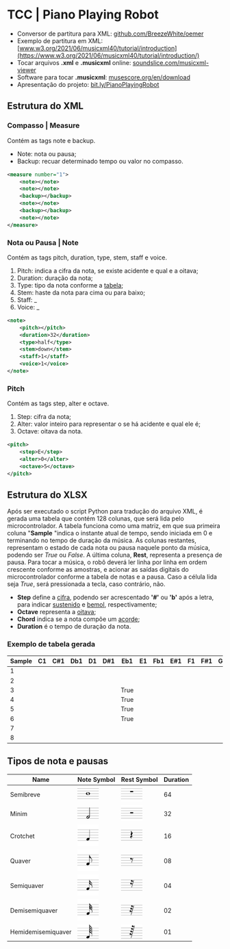 # TCC | Piano Playing Robot

- Conversor de partitura para XML: [github.com/BreezeWhite/oemer](https://github.com/BreezeWhite/oemer)
- Exemplo de partitura em XML: [www.w3.org/2021/06/musicxml40/tutorial/introduction](https://www.w3.org/2021/06/musicxml40/tutorial/introduction/)
- Tocar arquivos **.xml** e **.musicxml** online: [soundslice.com/musicxml-viewer](https://www.soundslice.com/musicxml-viewer/)
- Software para tocar **.musicxml**: [musescore.org/en/download](https://musescore.org/en/download)
- Apresentação do projeto: [bit.ly/PianoPlayingRobot](https://bit.ly/PianoPlayingRobot)

## Estrutura do **XML**

### Compasso | Measure
Contém as tags note e backup.
- Note: nota ou pausa;
- Backup: recuar determinado tempo ou valor no compasso.
``` xml
<measure number="1">
    <note></note>
    <note></note>
    <backup></backup>
    <note></note>
    <backup></backup>
    <note></note>
</measure>
```

### Nota ou Pausa | Note
Contém as tags pitch, duration, type, stem, staff e voice.
1. Pitch: indica a cifra da nota, se existe acidente e qual e a oitava;
2. Duration: duração da nota;
3. Type: tipo da nota conforme a [tabela](https://github.com/gilsonmuniz/tcc_piano_playing_robot#tipos-de-nota-e-pausas);
4. Stem: haste da nota para cima ou para baixo;
5. Staff: _
6. Voice: _
``` xml
<note>
    <pitch></pitch>
    <duration>32</duration>
    <type>half</type>
    <stem>down</stem>
    <staff>1</staff>
    <voice>1</voice>
</note>
```

### Pitch
Contém as tags step, alter e octave.
1. Step: cifra da nota;
2. Alter: valor inteiro para representar o se há acidente e qual ele é;
3. Octave: oitava da nota.
``` xml
<pitch>
    <step>E</step>
    <alter>0</alter>
    <octave>5</octave>
</pitch>
```

## Estrutura do **XLSX**
Após ser executado o script Python para tradução do arquivo XML, é gerada uma tabela que contém 128 colunas, que será lida pelo microcontrolador.
A tabela funciona como uma matriz, em que sua primeira coluna "**Sample** "indica o instante atual de tempo, sendo iniciada em 0 e terminando no tempo de duração da música. As colunas restantes, representam o estado de cada nota ou pausa naquele ponto da música, podendo ser _True_ ou _False_. A última coluna, **Rest**, representa a presença de pausa.
Para tocar a música, o robô deverá ler linha por linha em ordem crescente conforme as amostras, e acionar as saídas digitais do microcontrolador conforme a tabela de notas e a pausa. Caso a célula lida seja _True_, será pressionada a tecla, caso contrário, não.

- **Step** define a [cifra](https://pt.wikipedia.org/wiki/Cifra_(música)), podendo ser acrescentado **'#'** ou **'b'** após a letra, para indicar [sustenido](https://pt.wikipedia.org/wiki/Sustenido) e [bemol](https://pt.wikipedia.org/wiki/Bemol), respectivamente;
- **Octave** representa a [oitava](https://pt.wikipedia.org/wiki/Oitava);
- **Chord** indica se a nota compõe um [acorde](https://pt.wikipedia.org/wiki/Acorde);
- **Duration** é o tempo de duração da nota.

### Exemplo de tabela gerada

| Sample | C1 | C#1 | Db1 | D1 | D#1 | Eb1  | E1 | Fb1 | E#1 | F1 | F#1 | Gb1 | G1 | G#1  | Ab1 | A1 | A#1 | Bb1 | B1 | Cb1 | B#1 | C2 | C#2 | Db2 | D2 | D#2 | Eb2  | E2 | Fb2 | E#2 | F2 | F#2 | Gb2 | G2 | G#2  | Ab2 | A2 | A#2 | Bb2 | B2 | Cb2 | B#2 | C3 | C#3 | Db3 | D3 | D#3 | Eb3  | E3 | Fb3 | E#3 | F3 | F#3 | Gb3 | G3 | G#3  | Ab3 | A3 | A#3 | Bb3 | B3 | Cb3 | B#3 | C4 | C#4 | Db4 | D4 | D#4 | Eb4  | E4 | Fb4 | E#4 | F4 | F#4 | Gb4 | G4 | G#4  | Ab4 | A4 | A#4 | Bb4 | B4 | Cb4 | B#4 | C5 | C#5 | Db5 | D5 | D#5 | Eb5  | E5 | Fb5 | E#5 | F5 | F#5 | Gb5 | G5 | G#5  | Ab5 | A5 | A#5 | Bb5 | B5 | Cb5 | B#5 | C6 | C#6 | Db6 | D6 | D#6 | Eb6  | E6 | Fb6 | E#6 | F6 | F#6 | Gb6 | G6 | G#6  | Ab6 | A6 | A#6 | Bb6 | B6 | Cb6 | B#6 | Rest |
|--------|----|-----|-----|----|-----|------|----|-----|-----|----|-----|-----|----|------|-----|----|-----|-----|----|-----|-----|----|-----|-----|----|-----|------|----|-----|-----|----|-----|-----|----|------|-----|----|-----|-----|----|-----|-----|----|-----|-----|----|-----|------|----|-----|-----|----|-----|-----|----|------|-----|----|-----|-----|----|-----|-----|----|-----|-----|----|-----|------|----|-----|-----|----|-----|-----|----|------|-----|----|-----|-----|----|-----|-----|----|-----|-----|----|-----|------|----|-----|-----|----|-----|-----|----|------|-----|----|-----|-----|----|-----|-----|----|-----|-----|----|-----|------|----|-----|-----|----|-----|-----|----|------|-----|----|-----|-----|----|-----|-----|------|
| 1      |    |     |     |    |     |      |    |     |     |    |     |     |    |      |     |    |     |     |    |     |     |    |     |     |    |     |      |    |     |     |    |     |     |    |      |     |    |     |     |    |     |     |    |     |     |    |     |      |    |     |     |    |     |     |    |      |     |    |     |     |    |     |     |    |     |     |    |     |      |    |     |     |    |     |     |    |      |     |    |     |     |    |     |     |    |     |     |    |     |      |    |     |     |    |     |     |    |      |     |    |     |     |    |     |     |    |     |     |    |     |      |    |     |     |    |     |     |    |      |     |    |     |     |    |     |     |      |
| 2      |    |     |     |    |     |      |    |     |     |    |     |     |    |      |     |    |     |     |    |     |     |    |     |     |    |     |      |    |     |     |    |     |     |    |      |     |    |     |     |    |     |     |    |     |     |    |     |      |    |     |     |    |     |     |    |      |     |    |     |     |    |     |     |    |     |     |    |     |      |    |     |     |    |     |     |    |      |     |    |     |     |    |     |     |    |     |     |    |     |      |    |     |     |    |     |     |    |      |     |    |     |     |    |     |     |    |     |     |    |     |      |    |     |     |    |     |     |    |      |     |    |     |     |    |     |     |      |
| 3      |    |     |     |    |     | True |    |     |     |    |     |     |    |      |     |    |     |     |    |     |     |    |     |     |    |     |      |    |     |     |    |     |     |    |      |     |    |     |     |    |     |     |    |     |     |    |     |      |    |     |     |    |     |     |    |      |     |    |     |     |    |     |     |    |     |     |    |     |      |    |     |     |    |     |     |    |      |     |    |     |     |    |     |     |    |     |     |    |     |      |    |     |     |    |     |     |    |      |     |    |     |     |    |     |     |    |     |     |    |     |      |    |     |     |    |     |     |    |      |     |    |     |     |    |     |     |      |
| 4      |    |     |     |    |     | True |    |     |     |    |     |     |    |      |     |    |     |     |    |     |     |    |     |     |    |     |      |    |     |     |    |     |     |    |      |     |    |     |     |    |     |     |    |     |     |    |     |      |    |     |     |    |     |     |    |      |     |    |     |     |    |     |     |    |     |     |    |     |      |    |     |     |    |     |     |    |      |     |    |     |     |    |     |     |    |     |     |    |     |      |    |     |     |    |     |     |    |      |     |    |     |     |    |     |     |    |     |     |    |     |      |    |     |     |    |     |     |    |      |     |    |     |     |    |     |     |      |
| 5      |    |     |     |    |     | True |    |     |     |    |     |     |    | True |     |    |     |     |    |     |     |    |     |     |    |     |      |    |     |     |    |     |     |    |      |     |    |     |     |    |     |     |    |     |     |    |     |      |    |     |     |    |     |     |    |      |     |    |     |     |    |     |     |    |     |     |    |     |      |    |     |     |    |     |     |    |      |     |    |     |     |    |     |     |    |     |     |    |     |      |    |     |     |    |     |     |    |      |     |    |     |     |    |     |     |    |     |     |    |     |      |    |     |     |    |     |     |    |      |     |    |     |     |    |     |     |      |
| 6      |    |     |     |    |     | True |    |     |     |    |     |     |    | True |     |    |     |     |    |     |     |    |     |     |    |     |      |    |     |     |    |     |     |    |      |     |    |     |     |    |     |     |    |     |     |    |     |      |    |     |     |    |     |     |    |      |     |    |     |     |    |     |     |    |     |     |    |     |      |    |     |     |    |     |     |    |      |     |    |     |     |    |     |     |    |     |     |    |     |      |    |     |     |    |     |     |    |      |     |    |     |     |    |     |     |    |     |     |    |     |      |    |     |     |    |     |     |    |      |     |    |     |     |    |     |     |      |
| 7      |    |     |     |    |     |      |    |     |     |    |     |     |    | True |     |    |     |     |    |     |     |    |     |     |    |     |      |    |     |     |    |     |     |    |      |     |    |     |     |    |     |     |    |     |     |    |     |      |    |     |     |    |     |     |    |      |     |    |     |     |    |     |     |    |     |     |    |     |      |    |     |     |    |     |     |    |      |     |    |     |     |    |     |     |    |     |     |    |     |      |    |     |     |    |     |     |    |      |     |    |     |     |    |     |     |    |     |     |    |     |      |    |     |     |    |     |     |    |      |     |    |     |     |    |     |     |      |
| 8      |    |     |     |    |     |      |    |     |     |    |     |     |    | True |     |    |     |     |    |     |     |    |     |     |    |     |      |    |     |     |    |     |     |    |      |     |    |     |     |    |     |     |    |     |     |    |     |      |    |     |     |    |     |     |    |      |     |    |     |     |    |     |     |    |     |     |    |     |      |    |     |     |    |     |     |    |      |     |    |     |     |    |     |     |    |     |     |    |     |      |    |     |     |    |     |     |    |      |     |    |     |     |    |     |     |    |     |     |    |     |      |    |     |     |    |     |     |    |      |     |    |     |     |    |     |     |      |

## Tipos de nota e pausas
| Name               | Note Symbol                                        | Rest Symbol                                            | Duration |
|--------------------|----------------------------------------------------|--------------------------------------------------------|----------|
| Semibreve          | <img src="docs\semibreve.svg" width="50">          | <img src="docs\semibreverest.svg" width="50">          | 64       |
| Minim              | <img src="docs\minim.svg" width="50">              | <img src="docs\minimrest.svg" width="50">              | 32       |
| Crotchet           | <img src="docs\crotchet.svg" width="50">           | <img src="docs\crotchetrest.svg" width="50">           | 16       |
| Quaver             | <img src="docs\quaver.svg" width="50">             | <img src="docs\quaverrest.svg" width="50">             | 08       |
| Semiquaver         | <img src="docs\semiquaver.svg" width="50">         | <img src="docs\semiquaverrest.svg" width="50">         | 04       |
| Demisemiquaver     | <img src="docs\demisemiquaver.svg" width="50">     | <img src="docs\demisemiquaverrest.svg" width="50">     | 02       |
| Hemidemisemiquaver | <img src="docs\hemidemisemiquaver.svg" width="50"> | <img src="docs\hemidemisemiquaverrest.svg" width="50"> | 01       |

